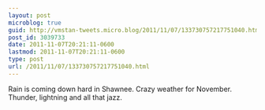 ```yaml
---
layout: post
microblog: true
guid: http://vmstan-tweets.micro.blog/2011/11/07/133730757217751040.html
post_id: 3039733
date: 2011-11-07T20:21:11-0600
lastmod: 2011-11-07T20:21:11-0600
type: post
url: /2011/11/07/133730757217751040.html
---
```

Rain is coming down hard in Shawnee. Crazy weather for November. Thunder, lightning and all that jazz.
